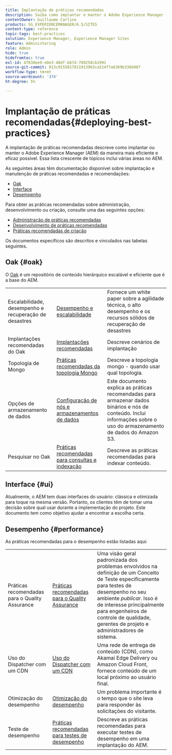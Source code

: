 ```yaml
---
title: Implantação de práticas recomendadas
description: Saiba como implantar e manter o Adobe Experience Manager (AEM) da maneira mais eficiente e eficaz possível.
contentOwner: Guillaume Carlino
products: SG_EXPERIENCEMANAGER/6.5/SITES
content-type: reference
topic-tags: best-practices
solution: Experience Manager, Experience Manager Sites
feature: Administering
role: Admin
hide: true
hidefromtoc: true
exl-id: 4f830ee9-e0e3-48df-b67d-709258cb1991
source-git-commit: 013c9155817811913963ca514f7a6369b338d487
workflow-type: tm+mt
source-wordcount: '374'
ht-degree: 5%

---
```


# Implantação de práticas recomendadas{#deploying-best-practices}

A implantação de práticas recomendadas descreve como implantar ou manter o Adobe Experience Manager (AEM) da maneira mais eficiente e eficaz possível. Essa lista crescente de tópicos inclui várias áreas no AEM.

As seguintes áreas têm documentação disponível sobre implantação e manutenção de práticas recomendadas e recomendações:

* [Oak](#oak)
* [Interface](#ui)
* [Desempenho](#performance)

Para obter as práticas recomendadas sobre administração, desenvolvimento ou criação, consulte uma das seguintes opções:

* [Administração de práticas recomendadas](/help/sites-administering/administer-best-practices.md)
* [Desenvolvimento de práticas recomendadas](/help/sites-developing/best-practices.md)
* [Práticas recomendadas de criação](/help/sites-authoring/best-practices.md)

Os documentos específicos são descritos e vinculados nas tabelas seguintes.

## Oak {#oak}

O [Oak](/help/sites-deploying/platform.md) é um repositório de conteúdo hierárquico escalável e eficiente que é a base do AEM.

<table>
 <tbody>
  <tr>
   <td><p>Escalabilidade, desempenho e recuperação de desastres</p> </td>
   <td><a href="/help/sites-deploying/performance.md">Desempenho e escalabilidade</a></td>
   <td>Fornece um white paper sobre a agilidade técnica, o alto desempenho e os recursos sólidos de recuperação de desastres</td>
  </tr>
  <tr>
   <td>Implantações recomendadas do Oak</td>
   <td><a href="/help/sites-deploying/recommended-deploys.md">Implantações recomendadas</a></td>
   <td>Descreve cenários de implantação</td>
  </tr>
  <tr>
   <td>Topologia de Mongo</td>
   <td><a href="/help/sites-deploying/recommended-deploys.md">Práticas recomendadas da topologia Mongo</a></td>
   <td>Descreve a topologia mongo - quando usar qual topologia.</td>
  </tr>
  <tr>
   <td>Opções de armazenamento de dados</td>
   <td><a href="/help/sites-deploying/data-store-config.md">Configuração de nós e armazenamentos de dados</a></td>
   <td>Este documento explica as práticas recomendadas para armazenar dados binários e nós de conteúdo. Inclui informações sobre o uso do armazenamento de dados do Amazon S3.</td>
  </tr>
  <tr>
   <td>Pesquisar no Oak</td>
   <td><a href="/help/sites-deploying/best-practices-for-queries-and-indexing.md">Práticas recomendadas para consultas e indexação</a><br /> </td>
   <td>Descreve as práticas recomendadas para indexar conteúdo.</td>
  </tr>
 </tbody>
</table>

## Interface {#ui}

Atualmente, o AEM tem duas interfaces do usuário: clássica e otimizada para toque na mesma versão. Portanto, os clientes têm de tomar uma decisão sobre qual usar durante a implementação do projeto. Este documento tem como objetivo ajudar a encontrar a escolha certa.

## Desempenho {#performance}

As práticas recomendadas para o desempenho estão listadas aqui:

<table>
 <tbody>
  <tr>
   <td>Práticas recomendadas para o Quality Assurance</td>
   <td><a href="/help/sites-deploying/configuring-performance.md#best-practices-for-quality-assurance">Práticas recomendadas para o Quality Assurance</a></td>
   <td>Uma visão geral padronizada dos problemas envolvidos na definição de um Conceito de Teste especificamente para testes de desempenho no seu ambiente <em>publicar</em>. Isso é de interesse principalmente para engenheiros de controle de qualidade, gerentes de projeto e administradores de sistema.</td>
  </tr>
  <tr>
   <td>Uso do Dispatcher com um CDN</td>
   <td><a href="https://experienceleague.adobe.com/docs/experience-manager-dispatcher/using/dispatcher.html?lang=pt-BR#using-dispatcher-with-a-cdn">Uso do Dispatcher com um CDN</a></td>
   <td>Uma rede de entrega de conteúdo (CDN), como Akamai Edge Delivery ou Amazon Cloud Front, fornece conteúdo de um local próximo ao usuário final.</td>
  </tr>
  <tr>
   <td>Otimização do desempenho</td>
   <td><a href="/help/sites-deploying/configuring-performance.md">Otimização do desempenho</a></td>
   <td>Um problema importante é o tempo que o site leva para responder às solicitações do visitante.</td>
  </tr>
  <tr>
   <td>Teste de desempenho</td>
   <td><a href="/help/sites-deploying/best-practices-for-performance-testing.md">Práticas recomendadas para testes de desempenho</a></td>
   <td>Descreve as práticas recomendadas para executar testes de desempenho em uma implantação do AEM.<br /> </td>
  </tr>
 </tbody>
</table>
